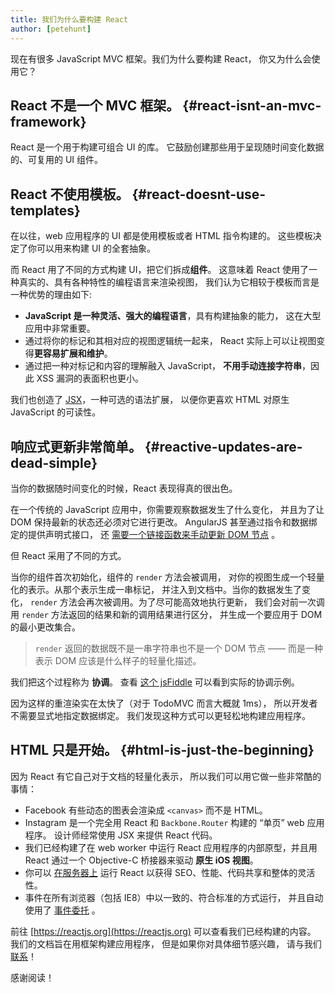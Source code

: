 ```yaml
---
title: 我们为什么要构建 React
author: [petehunt]
---
```


现在有很多 JavaScript MVC 框架。我们为什么要构建 React，
你又为什么会使用它？

## React 不是一个 MVC 框架。 {#react-isnt-an-mvc-framework}

React 是一个用于构建可组合 UI 的库。
它鼓励创建那些用于呈现随时间变化数据的、可复用的
UI 组件。

## React 不使用模板。 {#react-doesnt-use-templates}

在以往，web 应用程序的 UI 都是使用模板或者 HTML 指令构建的。
这些模板决定了你可以用来构建
UI 的全套抽象。

而 React 用了不同的方式构建 UI，把它们拆成**组件**。
这意味着 React 使用了一种真实的、具有各种特性的编程语言来渲染视图，
我们认为它相较于模板而言是一种优势的理由如下:

- **JavaScript 是一种灵活、强大的编程语言**，具有构建抽象的能力，
  这在大型应用中非常重要。
- 通过将你的标记和其相对应的视图逻辑统一起来，
  React 实际上可以让视图变得**更容易扩展和维护**。
- 通过把一种对标记和内容的理解融入 JavaScript，
  **不用手动连接字符串**，因此 XSS
  漏洞的表面积也更小。

我们也创造了 [JSX](/docs/jsx-in-depth.html)，一种可选的语法扩展，
以便你更喜欢 HTML 对原生 JavaScript 的可读性。

## 响应式更新非常简单。 {#reactive-updates-are-dead-simple}

当你的数据随时间变化的时候，React 表现得真的很出色。

在一个传统的 JavaScript 应用中，你需要观察数据发生了什么变化，
并且为了让 DOM 保持最新的状态还必须对它进行更改。
AngularJS 甚至通过指令和数据绑定的提供声明式接口，
还 [需要一个链接函数来手动更新 DOM 节点](https://code.angularjs.org/1.0.8/docs/guide/directive#reasonsbehindthecompilelinkseparation) 。

但 React 采用了不同的方式。

当你的组件首次初始化，组件的 `render` 方法会被调用，
对你的视图生成一个轻量化的表示。从那个表示生成一串标记，
并注入到文档中。当你的数据发生了变化，
`render` 方法会再次被调用。为了尽可能高效地执行更新，
我们会对前一次调用 `render` 方法返回的结果和新的调用结果进行区分，
并生成一个要应用于 DOM
的最小更改集合。

> `render` 返回的数据既不是一串字符串也不是一个 DOM 节点 —— 而是一种表示
> DOM 应该是什么样子的轻量化描述。

我们把这个过程称为 **协调**。 查看
[这个 jsFiddle](http://jsfiddle.net/2h6th4ju/)
可以看到实际的协调示例。

因为这样的重渲染实在太快了（对于 TodoMVC 而言大概就 1ms），
所以开发者不需要显式地指定数据绑定。
我们发现这种方式可以更轻松地构建应用程序。

## HTML 只是开始。 {#html-is-just-the-beginning}

因为 React 有它自己对于文档的轻量化表示，
所以我们可以用它做一些非常酷的事情：

- Facebook 有些动态的图表会渲染成 `<canvas>` 而不是 HTML。
- Instagram 是一个完全用 React 和 `Backbone.Router` 构建的 “单页” web 应用程序。
  设计师经常使用 JSX 来提供 React 代码。
- 我们已经构建了在 web worker 中运行 React 应用程序的内部原型，并且用
  React 通过一个 Objective-C 桥接器来驱动 **原生 iOS 视图**。
- 你可以
  [在服务器上](https://github.com/petehunt/react-server-rendering-example)
  运行 React 以获得 SEO、性能、代码共享和整体的灵活性。
- 事件在所有浏览器（包括 IE8）中以一致的、符合标准的方式运行，
  并且自动使用了
  [事件委托](http://davidwalsh.name/event-delegate) 。

前往 [https://reactjs.org](https://reactjs.org) 可以查看我们已经构建的内容。
我们的文档旨在用框架构建应用程序，
但是如果你对具体细节感兴趣，
请与我们[联系](/support.html)！

感谢阅读！
